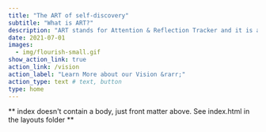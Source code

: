 ```yaml
---
title: "The ART of self-discovery"
subtitle: "What is ART?"
description: "ART stands for Attention & Reflection Tracker and it is an experimental personal analytics technique that aims to bring awareness to the learning process. ART is for students who wish to keep track of their learning journey and visualize their growth. The data collected by the students with ART does not evaluate skills, learning objectives, or outcomes. ART's focus is on self-discovery rather than self-improvement. It is our conviction that noticing and tracking the process of learning is a transformative experience and as valuable as the learning itself. That's why we emphasize the acronym ART as being as important---if not more important---than the individual words from which it is composed."
date: 2021-07-01
images:
  - img/flourish-small.gif
show_action_link: true
action_link: /vision
action_label: "Learn More about our Vision &rarr;"
action_type: text # text, button
type: home
---
```


** index doesn't contain a body, just front matter above.
See index.html in the layouts folder **
